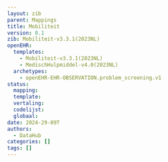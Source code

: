 ```yaml
---
layout: zib
parent: Mappings
title: Mobiliteit
version: 0.1
zib: Mobiliteit-v3.3.1(2023NL)
openEHR:
  templates:
    - Mobiliteit-v3.3.1(2023NL)
    - MedischHulpmiddel-v4.0(2023NL)
  archetypes:
    - openEHR-EHR-OBSERVATION.problem_screening.v1
status:
  mapping:
  template:
  vertaling:
  codelijst:
  globaal:
date: 2024-29-09T
authors:
  - DataHub
categories: []
tags: []
---
```

